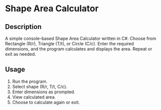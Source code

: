 # Shape Area Calculator

## Description
A simple console-based Shape Area Calculator written in C#. Choose from Rectangle (R/r), Triangle (T/t), or Circle (C/c). Enter the required dimensions, and the program calculates and displays the area. Repeat or exit as needed.

## Usage
1. Run the program.
2. Select shape (R/r, T/t, C/c).
3. Enter dimensions as prompted.
4. View calculated area.
5. Choose to calculate again or exit.
